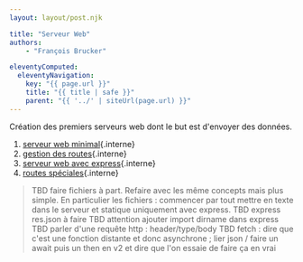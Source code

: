 ```yaml
---
layout: layout/post.njk

title: "Serveur Web"
authors:
    - "François Brucker"

eleventyComputed:
  eleventyNavigation:
    key: "{{ page.url }}"
    title: "{{ title | safe }}"
    parent: "{{ '../' | siteUrl(page.url) }}"
---
```


<!-- début résumé -->

Création des premiers serveurs web dont le but est d'envoyer des données.

<!-- fin résumé -->

1. [serveur web minimal](./minimal){.interne}
2. [gestion des routes](./routes){.interne}
3. [serveur web avec express](./express){.interne}
4. [routes spéciales](./routes-paramètres){.interne}

> TBD faire fichiers à part. Refaire avec les même concepts mais plus simple. En particulier les fichiers : commencer par tout mettre en texte dans le serveur et statique uniquement avec express.
> TBD express res.json à faire
> TBD attention ajouter import dirname dans express
> TBD parler d'une requête http : header/type/body
> TBD fetch : dire que c'est une fonction distante et donc asynchrone ; lier json / faire un await puis un then en v2 et dire que l'on essaie de faire ça en vrai

